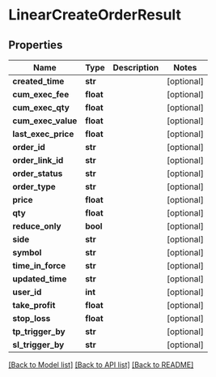 # LinearCreateOrderResult

## Properties
Name | Type | Description | Notes
------------ | ------------- | ------------- | -------------
**created_time** | **str** |  | [optional] 
**cum_exec_fee** | **float** |  | [optional] 
**cum_exec_qty** | **float** |  | [optional] 
**cum_exec_value** | **float** |  | [optional] 
**last_exec_price** | **float** |  | [optional] 
**order_id** | **str** |  | [optional] 
**order_link_id** | **str** |  | [optional] 
**order_status** | **str** |  | [optional] 
**order_type** | **str** |  | [optional] 
**price** | **float** |  | [optional] 
**qty** | **float** |  | [optional] 
**reduce_only** | **bool** |  | [optional] 
**side** | **str** |  | [optional] 
**symbol** | **str** |  | [optional] 
**time_in_force** | **str** |  | [optional] 
**updated_time** | **str** |  | [optional] 
**user_id** | **int** |  | [optional] 
**take_profit** | **float** |  | [optional] 
**stop_loss** | **float** |  | [optional] 
**tp_trigger_by** | **str** |  | [optional] 
**sl_trigger_by** | **str** |  | [optional] 

[[Back to Model list]](../README.md#documentation-for-models) [[Back to API list]](../README.md#documentation-for-api-endpoints) [[Back to README]](../README.md)


